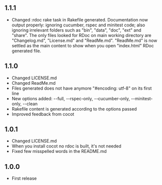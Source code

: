 1.1.1
-----

* Changed :rdoc rake task in Rakefile generated. Documentation now output properly: ignoring cucumber, rspec and minitest code; also ignoring irrelevant folders such as "bin", "data", "doc", "ext" and "share". The only files looked for RDoc on main working directory are "Changelog.md", "License.md" and "ReadMe.md". "ReadMe.md" is now settled as the main content to show when you open "index.html" RDoc generated file.

1.1.0
-----
* Changed LICENSE.md
* Changed ReadMe.md
* Files generated does not have anymore "\#encoding: utf-8" on its first line
* New options added: --full, --rspec-only, --cucumber-only, --minitest-only, --clean
* Rakefile content is generated according to the options passed
* Improved feedback from cocot

1.0.1
-----
* Changed LICENSE.md
* When you install cocot no rdoc is built, it's not needed
* Fixed few misspelled words in the README.md


1.0.0
-----
* First release